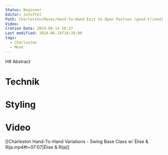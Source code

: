 ```yaml
---
Status: Beginner
Editor: Jotoffel
Path: Charleston/Moves/Hand-To-Hand Exit to Open Postion (good Friend).md
Video: 
Cration Date: 2024-06-14 10:27
Last modified: 2024-06-14T10:28:00
tags:
  - Charleston
  - Move
---
```

H# Abstract

# Technik

# Styling

# Video
[[Charleston Hand-To-Hand Variations - Swing Base Class w⧸ Élise & Rija.mp4#t=07:07|Élise & Rija]]
